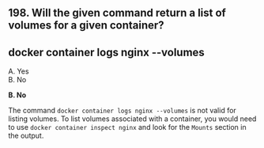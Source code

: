 ## 198. Will the given command return a list of volumes for a given container?
## docker container logs nginx --volumes
A. Yes  
B. No  

**B. No**

The command `docker container logs nginx --volumes` is not valid for listing volumes. To list volumes associated with a container, you would need to use `docker container inspect nginx` and look for the `Mounts` section in the output.
